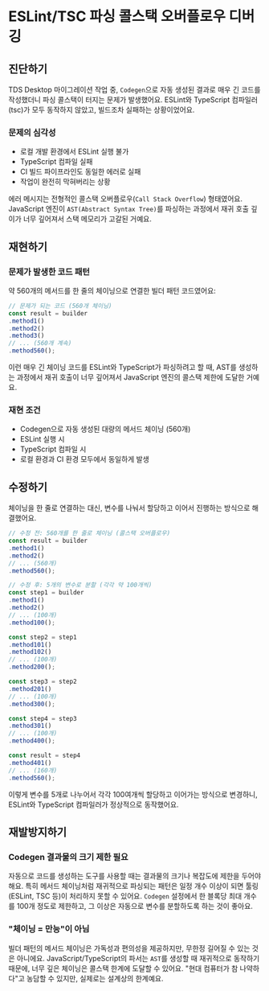 # ESLint/TSC 파싱 콜스택 오버플로우 디버깅

## 진단하기

TDS Desktop 마이그레이션 작업 중, `Codegen`으로 자동 생성된 결과로 매우 긴 코드를 작성했더니
파싱 콜스택이 터지는 문제가 발생했어요. ESLint와 TypeScript 컴파일러(tsc)가 모두 동작하지 않았고, 빌드조차 실패하는 상황이었어요.

### 문제의 심각성
- 로컬 개발 환경에서 ESLint 실행 불가
- TypeScript 컴파일 실패
- CI 빌드 파이프라인도 동일한 에러로 실패
- 작업이 완전히 막혀버리는 상황

에러 메시지는 전형적인 콜스택 오버플로우(`Call Stack Overflow`) 형태였어요. JavaScript 엔진이
`AST(Abstract Syntax Tree)`를 파싱하는 과정에서 재귀 호출 깊이가 너무 깊어져서 스택 메모리가
고갈된 거예요.

## 재현하기

### 문제가 발생한 코드 패턴

약 560개의 메서드를 한 줄의 체이닝으로 연결한 빌더 패턴 코드였어요:

```jsx
// 문제가 되는 코드 (560개 체이닝)
const result = builder
.method1()
.method2()
.method3()
// ... (560개 계속)
.method560();
```

이런 매우 긴 체이닝 코드를 ESLint와 TypeScript가 파싱하려고 할 때, AST를 생성하는 과정에서
재귀 호출이 너무 깊어져서 JavaScript 엔진의 콜스택 제한에 도달한 거예요.


### 재현 조건
- Codegen으로 자동 생성된 대량의 메서드 체이닝 (560개)
- ESLint 실행 시
- TypeScript 컴파일 시
- 로컬 환경과 CI 환경 모두에서 동일하게 발생

## 수정하기

체이닝을 한 줄로 연결하는 대신, 변수를 나눠서 할당하고 이어서 진행하는 방식으로 해결했어요.

```jsx
// 수정 전: 560개를 한 줄로 체이닝 (콜스택 오버플로우)
const result = builder
.method1()
.method2()
// ... (560개)
.method560();

// 수정 후: 5개의 변수로 분할 (각각 약 100개씩)
const step1 = builder
.method1()
.method2()
// ... (100개)
.method100();

const step2 = step1
.method101()
.method102()
// ... (100개)
.method200();

const step3 = step2
.method201()
// ... (100개)
.method300();

const step4 = step3
.method301()
// ... (100개)
.method400();

const result = step4
.method401()
// ... (160개)
.method560();
```

이렇게 변수를 5개로 나누어서 각각 100여개씩 할당하고 이어가는 방식으로 변경하니, ESLint와
TypeScript 컴파일러가 정상적으로 동작했어요.

## 재발방지하기

### Codegen 결과물의 크기 제한 필요

자동으로 코드를 생성하는 도구를 사용할 때는 결과물의 크기나 복잡도에 제한을 두어야 해요. 특히
메서드 체이닝처럼 재귀적으로 파싱되는 패턴은 일정 개수 이상이 되면 툴링(ESLint, TSC 등)이
처리하지 못할 수 있어요. `Codegen` 설정에서 한 블록당 최대 개수를 100개 정도로 제한하고, 그
이상은 자동으로 변수를 분할하도록 하는 것이 좋아요.

### "체이닝 = 만능"이 아님

빌더 패턴의 메서드 체이닝은 가독성과 편의성을 제공하지만, 무한정 길어질 수 있는 것은
아니에요. JavaScript/TypeScript의 파서는 `AST`를 생성할 때 재귀적으로 동작하기 때문에, 너무
깊은 체이닝은 콜스택 한계에 도달할 수 있어요. "현대 컴퓨터가 참 나약하다"고 농담할 수 있지만,
실제로는 설계상의 한계예요.